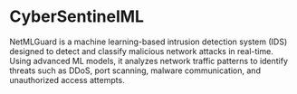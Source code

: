 # CyberSentinelML
NetMLGuard is a machine learning-based intrusion detection system (IDS) designed to detect and classify malicious network attacks in real-time. Using advanced ML models, it analyzes network traffic patterns to identify threats such as DDoS, port scanning, malware communication, and unauthorized access attempts.
